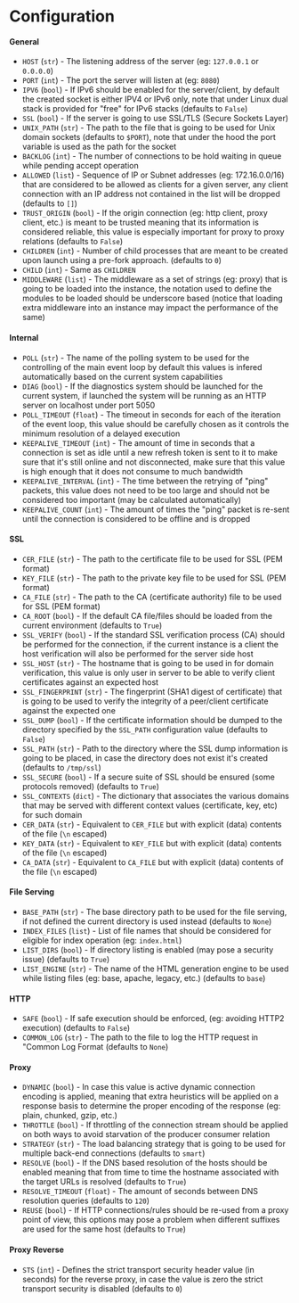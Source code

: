 # Configuration

#### General

* `HOST` (`str`) - The listening address of the server (eg: `127.0.0.1` or `0.0.0.0`)
* `PORT` (`int`) - The port the server will listen at (eg: `8080`)
* `IPV6` (`bool`) - If IPv6 should be enabled for the server/client, by default the created socket is either IPV4
or IPv6 only, note that under Linux dual stack is provided for "free" for IPv6 stacks (defaults to `False`)
* `SSL` (`bool`) - If the server is going to use SSL/TLS (Secure Sockets Layer)
* `UNIX_PATH` (`str`) - The path to the file that is going to be used for Unix domain sockets (defaults to `$PORT`),
note that under the hood the port variable is used as the path for the socket
* `BACKLOG` (`int`) - The number of connections to be hold waiting in queue while pending accept operation
* `ALLOWED` (`list`) - Sequence of IP or Subnet addresses (eg: 172.16.0.0/16) that are considered to be allowed as clients
for a given server, any client connection with an IP address not contained in the list will be dropped (defaults to `[]`)
* `TRUST_ORIGIN` (`bool`) - If the origin connection (eg: http client, proxy client, etc.) is meant to be trusted meaning that
its information is considered reliable, this value is especially important for proxy to proxy relations (defaults to `False`)
* `CHILDREN` (`int`) - Number of child processes that are meant to be created upon launch using a pre-fork approach. (defaults to `0`)
* `CHILD` (`int`) - Same as `CHILDREN`
* `MIDDLEWARE` (`list`) - The middleware as a set of strings (eg: proxy) that is going to be loaded into the instance, the notation
used to define the modules to be loaded should be underscore based (notice that loading extra middleware into an instance may impact the
performance of the same)

#### Internal

* `POLL` (`str`) - The name of the polling system to be used for the controlling of the main event loop
by default this values is infered automatically based on the current system capabilities
* `DIAG` (`bool`) - If the diagnostics system should be launched for the current system, if launched the
system will be running as an HTTP server on localhost under port 5050
* `POLL_TIMEOUT` (`float`) - The timeout in seconds for each of the iteration of the event loop, this value
should be carefully chosen as it controls the minimum resolution of a delayed execution
* `KEEPALIVE_TIMEOUT` (`int`) - The amount of time in seconds that a connection is set as idle until a
new refresh token is sent to it to make sure that it's still online and not disconnected, make sure that this
value is high enough that it does not consume to much bandwidth
* `KEEPALIVE_INTERVAL` (`int`) - The time between the retrying of "ping" packets, this value does not
need to be too large and should not be considered too important (may be calculated automatically)
* `KEEPALIVE_COUNT` (`int`) - The amount of times the "ping" packet is re-sent until the connection is
considered to be offline and is dropped

#### SSL

* `CER_FILE` (`str`) - The path to the certificate file to be used for SSL (PEM format)
* `KEY_FILE` (`str`) - The path to the private key file to be used for SSL (PEM format)
* `CA_FILE` (`str`) - The path to the CA (certificate authority) file to be used for SSL (PEM format)
* `CA_ROOT` (`bool`) - If the default CA file/files should be loaded from the current environment (defaults to `True`)
* `SSL_VERIFY` (`bool`) - If the standard SSL verification process (CA) should be performed for the connection,
if the current instance is a client the host verification will also be performed for the server side host
* `SSL_HOST` (`str`) - The hostname that is going to be used in for domain verification, this value is only
user in server to be able to verify client certificates  against an expected host
* `SSL_FINGERPRINT` (`str`) - The fingerprint (SHA1 digest of certificate) that is going to be used to verify the
integrity of a peer/client certificate against the expected one
* `SSL_DUMP` (`bool`) - If the certificate information should be dumped to the directory specified by the
`SSL_PATH` configuration value (defaults to `False`)
* `SSL_PATH` (`str`) - Path to the directory where the SSL dump information is going to be placed, in case
the directory does not exist it's created (defaults to `/tmp/ssl`)
* `SSL_SECURE` (`bool`) - If a secure suite of SSL should be ensured (some protocols removed) (defaults to `True`)
* `SSL_CONTEXTS` (`dict`) - The dictionary that associates the various domains that may be served with different
context values (certificate, key, etc) for such domain
* `CER_DATA` (`str`) - Equivalent to `CER_FILE` but with explicit (data) contents of the file (`\n` escaped)
* `KEY_DATA` (`str`) - Equivalent to `KEY_FILE` but with explicit (data) contents of the file (`\n` escaped)
* `CA_DATA` (`str`) - Equivalent to `CA_FILE` but with explicit (data) contents of the file (`\n` escaped)

#### File Serving

* `BASE_PATH` (`str`) - The base directory path to be used for the file serving, if not defined the current directory
is used instead (defaults to `None`)
* `INDEX_FILES` (`list`) - List of file names that should be considered for eligible for index operation (eg: `index.html`)
* `LIST_DIRS` (`bool`) - If directory listing is enabled (may pose a security issue) (defaults to `True`)
* `LIST_ENGINE` (`str`) - The name of the HTML generation engine to be used while listing files (eg: base, apache, legacy, etc.) (defaults to `base`)

#### HTTP

* `SAFE` (`bool`) - If safe execution should be enforced, (eg: avoiding HTTP2 execution) (defaults to `False`)
* `COMMON_LOG` (`str`) - The path to the file to log the HTTP request in "Common Log Format (defaults to `None`)

#### Proxy

* `DYNAMIC` (`bool`) - In case this value is active dynamic connection encoding is applied, meaning that extra
heuristics will be applied on a response basis to determine the proper encoding of the response (eg: plain, chunked, gzip, etc.)
* `THROTTLE` (`bool`) - If throttling of the connection stream should be applied on both ways to avoid starvation
of the producer consumer relation
* `STRATEGY` (`str`) - The load balancing strategy that is going to be used for multiple back-end connections (defaults to `smart`)
* `RESOLVE` (`bool`) - If the DNS based resolution of the hosts should be enabled meaning that from time to time the hostname
associated with the target URLs is resolved (defaults to `True`)
* `RESOLVE_TIMEOUT` (`float`) - The amount of seconds between DNS resolution queries (defaults to `120`)
* `REUSE` (`bool`) - If HTTP connections/rules should be re-used from a proxy point of view, this options may pose a problem when
different suffixes are used for the same host (defaults to `True`)

#### Proxy Reverse

* `STS` (`int`) - Defines the strict transport security header value (in seconds) for the reverse proxy, in case
the value is zero the strict transport security is disabled (defaults to `0`)
